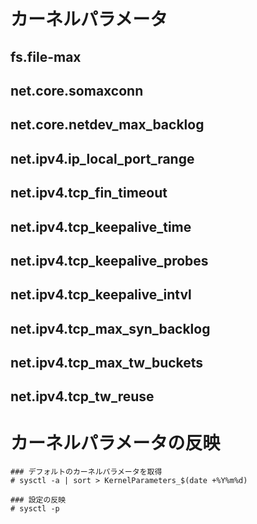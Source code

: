 # カーネルパラメータ
## fs.file-max
## net.core.somaxconn
## net.core.netdev_max_backlog
## net.ipv4.ip_local_port_range
## net.ipv4.tcp_fin_timeout
## net.ipv4.tcp_keepalive_time
## net.ipv4.tcp_keepalive_probes
## net.ipv4.tcp_keepalive_intvl
## net.ipv4.tcp_max_syn_backlog
## net.ipv4.tcp_max_tw_buckets
## net.ipv4.tcp_tw_reuse

# カーネルパラメータの反映
```
### デフォルトのカーネルパラメータを取得
# sysctl -a | sort > KernelParameters_$(date +%Y%m%d)

### 設定の反映
# sysctl -p
```
